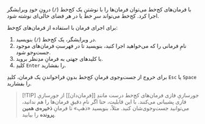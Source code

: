 
با فرمان‌های کج‌خط می‌توان فرمان‌ها را با نوشتنِ یک کج‌خط (`/`) درونِ خودِ ویرایشگر اجرا کرد. کج‌خط می‌تواند سرِ خط یا در هر فضای خالی‌ای نوشته شود. 

برای اجرای فرمان با استفاده از فرمان‌های کج‌خط:

1. در ویرایشگر، یک کج‌خط (`/`) بنویسید.
2. نامِ فرمانی را که می‌خواهید اجرا کنید، بنویسید تا در فهرستِ فرمان‌های موجود جست‌وجو شود.
3. با کلیدهای جهتی به فرمانِ مدِنظر بروید.
4. کلیدِ `Enter` را بفشارید.

برای خروج از جست‌وجوی فرمانِ کج‌خط بدونِ فراخواندنِ یک فرمان، کلیدِ `Esc` یا `Space` را بفشارید. 

> [!TIP] جورسازیِ فازی
> فرمان‌های کج‌خط درست مانندِ [[فرمان‌دان]] از جورسازیِ فازی پشیبانی می‌کنند. با این قابلیت، حتا اگر نامِ دقیقِ فرمان‌ها را هم ندانید، می‌توانید جست‌وجوی‌شان کنید. مثلاً، بنویسید «ذهپ» تا فرمانِ **ذخیره‌ی همین پرونده** را بیابید. 